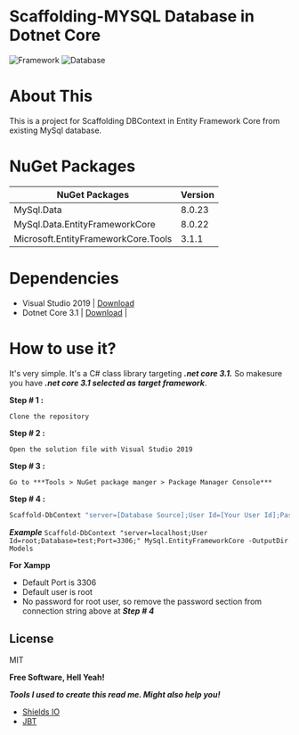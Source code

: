 # Scaffolding-MYSQL Database in Dotnet Core

![Framework](https://img.shields.io/badge/framework-.net%20core%20v3.1-green)
![Database](https://img.shields.io/badge/Database-MySQL-brightgreen)

# About This
This is a project for Scaffolding DBContext in Entity Framework Core from existing MySql database.

# NuGet Packages
  
| NuGet Packages | Version |
| ------ | ------ |
| MySql.Data | 8.0.23 |
| MySql.Data.EntityFrameworkCore | 8.0.22 |
| Microsoft.EntityFrameworkCore.Tools | 3.1.1 |

# Dependencies
  - Visual Studio 2019 | [Download](https://visualstudio.microsoft.com/downloads/)
  - Dotnet Core 3.1 | [Download](https://dotnet.microsoft.com/download/dotnet-core/3.1) |

# How to use it?
It's very simple. It's a C# class library targeting ***.net core 3.1.*** So makesure you have ***.net core 3.1 selected as target framework***.

**Step # 1 :** 
    
    Clone the repository
**Step # 2 :** 
    
    Open the solution file with Visual Studio 2019
**Step # 3 :** 

    Go to ***Tools > NuGet package manger > Package Manager Console***
**Step # 4 :** 

```sh
Scaffold-DbContext "server=[Database Source];User Id=[Your User Id];Password=[Your Password];Database=[Database Name];Port=[Your Port];" MySql.EntityFrameworkCore -OutputDir Models
```

***Example***
```Scaffold-DbContext "server=localhost;User Id=root;Database=test;Port=3306;" MySql.EntityFrameworkCore -OutputDir Models```

**For Xampp**
* Default Port is 3306
* Default user is root
* No password for root user, so remove the password section from connection string above at ***Step # 4***

License
----

MIT


**Free Software, Hell Yeah!**

***Tools I used to create this read me. Might also help you!***

* [Shields IO](https://shields.io)
* [JBT](https://jbt.github.io/markdown-editor/)
